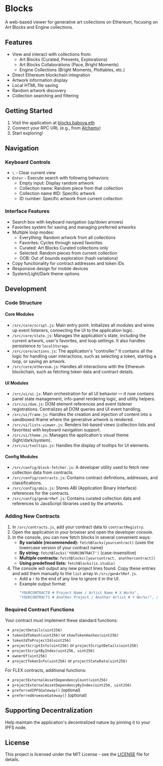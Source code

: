 # Blocks

A web-based viewer for generative art collections on Ethereum, focusing on Art Blocks and Engine collections.

## Features

- View and interact with collections from:
  - Art Blocks (Curated, Presents, Explorations)
  - Art Blocks Collaborations (Pace, Bright Moments)
  - Engine Collections (Bright Moments, Plottables, etc.)
- Direct Ethereum blockchain integration
- Artwork information display
- Local HTML file saving
- Random artwork discovery
- Collection searching and filtering

## Getting Started

1. Visit the application at [blocks.baboya.eth](https://blocks.baboya.eth.limo)
2. Connect your RPC URL (e.g., from [Alchemy](https://alchemy.com))
3. Start exploring!

## Navigation

### Keyboard Controls
- `\` - Clear current view
- `Enter` - Execute search with following behaviors:
  - Empty input: Display random artwork
  - Collection name: Random piece from that collection
  - Collection name #ID: Specific artwork
  - ID number: Specific artwork from current collection

### Interface Features
- Search box with keyboard navigation (up/down arrows)
- Favorites system for saving and managing preferred artworks
- Multiple loop modes:
  - Everything: Random artwork from all collections
  - Favorites: Cycles through saved favorites
  - Curated: Art Blocks Curated collections only
  - Selected: Random pieces from current collection
  - OOB: Out of bounds exploration (hash variations)
- Copy functionality for contract addresses and token IDs
- Responsive design for mobile devices
- System/Light/Dark theme options

## Development

### Code Structure

#### Core Modules
- `/src/core/script.js`: Main entry point. Initializes all modules and wires up event listeners, connecting the UI to the application logic.
- `/src/core/state.js`: Manages the application's state, including the current artwork, user's favorites, and loop settings. It also handles persistence to `localStorage`.
- `/src/core/actions.js`: The application's "controller." It contains all the logic for handling user interactions, such as selecting a token, starting a loop, or saving an artwork.
- `/src/core/ethereum.js`: Handles all interactions with the Ethereum blockchain, such as fetching token data and contract details.

#### UI Modules
- `/src/ui/ui.js`: Main orchestration for all UI behavior — it now contains panel state management, info-panel rendering logic, and utility helpers.
- `/src/ui/dom.js`: DOM element references and event listener registrations. Centralizes all DOM queries and UI event handling.
- `/src/ui/frame.js`: Handles the creation and injection of content into a sandboxed iframe where the generative artwork is rendered.
- `/src/ui/lists-viewer.js`: Renders list-based views (collection lists and favorites) with keyboard navigation support.
- `/src/ui/theme.js`: Manages the application's visual theme (light/dark/system).
- `/src/ui/tooltips.js`: Handles the display of tooltips for UI elements.


#### Config Modules
- `/src/config/block-fetcher.js`: A developer utility used to fetch new collection data from contracts.
- `/src/config/contracts.js`: Contains contract definitions, addresses, and classifications.
- `/src/config/abis.js`: Stores ABI (Application Binary Interface) references for the contracts.
- `/src/config/genArtRef.js`: Contains curated collection data and references to JavaScript libraries used by the artworks.

### Adding New Contracts

1. In `/src/contracts.js`, add your contract data to `contractRegistry`.
2. Open the application in your browser and open the developer console.
3. In the console, you can now fetch blocks in several convenient ways:
    - **By variable (recommended):** `fetchBlocks(yourcontract)` (uses the lowercase version of your contract name)
    - **By string:** `fetchBlocks('YOURCONTRACT')` (case-insensitive)
    - **Multiple contracts:** `fetchBlocks([yourcontract, anothercontract])`
    - **Using predefined lists:** `fetchBlocks(is.studio)`
4. The console will output any new project lines found. Copy these entries and add them manually to the `list` array in `/src/genArtRef.js`.
    - Add a `!` to the end of any line to ignore it in the UI.
    - Example output format:
      ```js
      "YOURCONTRACT0 # Project Name / Artist Name # X Works",
      "YOURCONTRACT1 # Another Project / Another Artist # Y Works!", // '!' ignores this line
      ```

### Required Contract Functions

Your contract must implement these standard functions:
- `projectDetails(uint256)`
- `tokenIdToHash(uint256)` or `showTokenHashes(uint256)`
- `tokenIdToProjectId(uint256)`
- `projectScriptInfo(uint256)` or `projectScriptDetails(uint256)`
- `projectScriptByIndex(uint256, uint256)`
- `ownerOf(uint256)`
- `projectTokenInfo(uint256)` or `projectStateData(uint256)`

For FLEX contracts, additional functions:
- `projectExternalAssetDependencyCount(uint256)`
- `projectExternalAssetDependencyByIndex(uint256, uint256)`
- `preferredIPFSGateway()` (optional)
- `preferredArweaveGateway()` (optional)

## Supporting Decentralization

Help maintain the application's decentralized nature by pinning it to your IPFS node.

## License

This project is licensed under the MIT License - see the [LICENSE](LICENSE) file for details.
